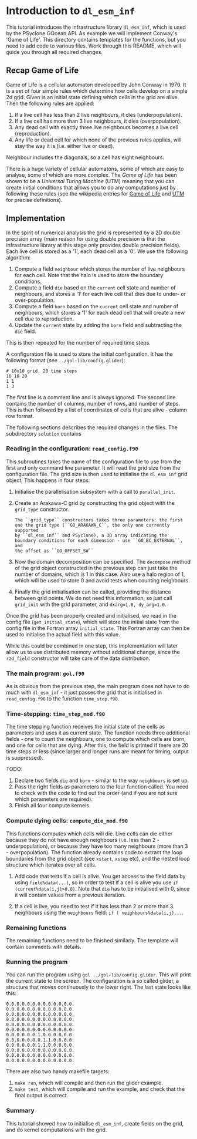 # Introduction to ``dl_esm_inf``

This tutorial introduces the infrastructure library
``dl_esm_inf``, which is used by the PSyclone
GOcean API. As example we will implement Conway's
'Game of Life'. This directory contains templates for
the functions, but you need to add code to various files.
Work through this README, which will guide you through
all required changes.

## Recap Game of Life
Game of Life is a cellular automaton developed by John
Conway in 1970. It is a set of four simple rules which
determine how cells develop on a simple 2d grid.
Given is an initial state defining which cells in the
grid are alive. Then the following rules are applied:

1. If a live cell has less than 2 live
   neighbours, it dies (underpopulation).
2. If a live cell has more than 3 live
   neighbours, it dies (overpopulation).
3. Any dead cell with exactly three live neighbours 
   becomes a live cell (reproduction).
4. Any life or dead cell for which none of the
   previous rules applies, will stay the way it is
   (i.e. either live or dead).

Neighbour includes the diagonals, so a cell has eight
neighbours.

There is a huge variety of cellular automatons, some of
which are easy to analyse, some of which are more complex.
The _Game of Life_ has been shown to be a _Universal Turing
Machine_ (UTM) meaning that you can create initial conditions
that allows you to do any computations just by following
these rules (see the wikipedia entries for
[Game of Life](https://en.wikipedia.org/wiki/Conway%27s_Game_of_Life) and
[UTM](https://en.wikipedia.org/wiki/Universal_Turing_machine) for
precise definitions).


## Implementation
In the spirit of numerical analysis the grid is represented
by a 2D double precision array (main reason for using double
precision is that the infrastructure library at this stage
only provides double precision fields). Each live cell is
stored as a '1', each dead cell as a '0'. We use the following
algorithm:

1. Compute a field ``neighbour`` which stores the number of live
   neighbours for each cell. Note that the halo is used to store
   the boundary conditions.
2. Compute a field ``die`` based on the ``current`` cell state
   and number of neighbours, and stores a '1' for each live cell
   that dies due to under- or over-population.
3. Compute a field ``born`` based on the ``current`` cell state
   and number of neighbours, which stores a '1' for each dead
   cell that will create a new cell due to reproduction.
3. Update the ``current`` state by adding the ``born`` field
   and subtracting the ``die`` field.

This is then repeated for the number of required time steps.

A configuration file is used to store the initial configuration. It
has the following format (see ``../gol-lib/config.glider``):

    # 10x10 grid, 20 time steps
    10 10 20
    1 1
    1 3

The first line is a comment line and is always ignored. The second
line contains the number of columns, number of rows, and number
of steps. This is then followed by a list of coordinates of cells
that are alive - column row format.

The following sections describes the required changes in the files.
The subdirectory ``solution`` contains 

### Reading in the configuration: ``read_config.f90``
This subroutines takes the name of the configuration file to use
from the first and only command line parameter. It will read
the grid size from the configuration file. The grid size is then
used to initialise the ``dl_esm_inf`` grid object. This happens
in four steps:
1. Initialise the parallelisation subsystem with a call to 
   ``parallel_init``.
2. Create an Arakawa-C grid by constructing the grid object
   with the ``grid_type`` constructor.
   ```
   The ``grid_type`` constructors takes three parameters: the first
   one the grid type (``GO_ARAKAWA_C``, the only one currently supported
   by ``dl_esm_inf`` and PSyclone), a 3D array indicating the
   boundary conditions for each dimension - use ``GO_BC_EXTERNAL``, and
   the offset as ``GO_OFFSET_SW``

3. Now the domain decomposition can be specified. The ``decompose``
   method of the grid object constructed in the previous step can just take
   the number of domains, which is 1 in this case. Also use a halo region
   of 1, which will be used to store 0 and avoid tests when counting
   neighbours.

4. Finally the grid initialisation can be called, providing the
   distance between grid points. We do not need this information,
   so just call ``grid_init`` with the grid parameter, and
   ``dxarg=1.0, dy_arg=1.0``.

Once the grid has been properly created and initialised, we read in the
config file (``get_initial_state``), which will store the initial state
from the config file in the Fortran array ``initial_state``. This Fortran
array can then be used to initialise the actual field with this value.

While this could be combined in one step, this implementation will later
allow us to use distributed memory without additional change, since
the ``r2d_field`` constructor will take care of the data distribution.


### The main program: ``gol.f90``
As is obvious from the previous step, the main program does not have to do
much with ``dl_esm_inf`` - it just passes the grid that is initialised
in ``read_config.f90`` to the function ``time_step.f90``.

### Time-stepping: ``time_step_mod.f90``
The time stepping function receives the initial state of the cells as
parameters and uses it as current state. The function needs three additional
fields - one to count the neighbours, one to compute which cells are born,
and one for cells that are dying. After this, the field is printed if there
are 20 time steps or less (since larger and longer runs are meant for timing,
output is suppressed).

TODO:
1. Declare two fields ``die`` and ``born`` - similar to the way ``neighbours``
   is set up.
2. Pass the right fields as parameters to the four function called. You need
   to check with the code to find out the order (and if you are not sure
   which parameters are required).
3. Finish all four compute kernels.

### Compute dying cells: ``compute_die_mod.f90``
This functions computes which cells will die. Live cells can die either because
they do not have enough neighbours (i.e. less than 2 - underpopulation), or
because they have too many neighbours (more than 3 - overpopulation). The function
already contains code to extract the loop boundaries from the grid object
(see ``xstart``, ``xstop`` etc), and the nested loop structure which iterates
over all cells.
1. Add code that tests if a cell is alive. You get access to the field data by
   using ``field%data(...)``, so in order to test if a cell is alive you
   use ``if (current%data(i,j)>0.0)``. Note that ``die`` has to be initialised
   with 0, since it will contain values from a previous iteration.

2. If a cell is live, you need to test if it has less than 2 or more than 3
   neighbours using the ``neighbours`` field: ``if ( neighbours%data(i,j)...``.

### Remaining functions
The remaining functions need to be finished similarly. The template will
contain comments with details.

### Running the program
You can run the program using ``gol ../gol-lib/config.glider``. This will print
the current state to the screen. The configuration is a so called glider,
a structure that moves continuously to the lower right. The last state
looks like this:
```
0.0.0.0.0.0.0.0.0.0.0.0.0.
0.0.0.0.0.0.0.0.0.0.0.0.0.
0.0.0.0.0.0.0.0.0.0.0.0.0.
0.0.0.0.0.0.0.0.0.0.0.0.0.
0.0.0.0.0.0.0.0.0.0.0.0.0.
0.0.0.0.0.0.0.0.0.0.0.0.0.
0.0.0.0.0.0.1.0.0.0.0.0.0.
0.0.0.0.0.0.0.1.1.0.0.0.0.
0.0.0.0.0.0.1.1.0.0.0.0.0.
0.0.0.0.0.0.0.0.0.0.0.0.0.
0.0.0.0.0.0.0.0.0.0.0.0.0.
0.0.0.0.0.0.0.0.0.0.0.0.0.
```
There are also two handy makefile targets:
1. ``make run``, which will compile and then run the glider example.
2. ``make test``, which will compile and run the example, and check that the
    final output is correct.

### Summary
This tutorial showed how to initialise ``dl_esm_inf``, create fields on
the grid, and do kernel computations with the grid.
